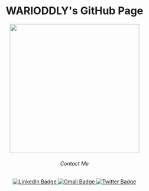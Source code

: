 <h1 align="center">WARIODDLY's GitHub Page</h1>


<div id="header" align="center">
  <img src="https://media.giphy.com/media/bJ4TVNYNUympPgcpem/giphy.gif" width="350"/>
</div>




<div id="badges" align="center">
  
  <div id="badge_header" align="center">
    <h6 align="center">Contact Me</h6>
  </div>
  
   <a href="https://www.linkedin.com/in/warioddly/" target="_blank">
      <img src="https://img.shields.io/badge/LinkedIn-blue?logo=linkedin&logoColor=white" alt="LinkedIn Badge"/>
  </a>
  <a href="mailto: warioddly@gmail.com" target="_blank">
      <img src="https://img.shields.io/badge/gmail-blue?logo=gmail&logoColor=white" alt="Gmail Badge"/>
  </a>
  <a href="https://twitter.com/IBekeev" target="_blank">
      <img src="https://img.shields.io/badge/twitter-blue?logo=twitter&logoColor=white" alt="Twitter Badge"/>
  </a>
</div>

<br />
<br />
<!--
![statistic](https://github-readme-stats.vercel.app/api?username=warioddly&&show_icons=true&&theme=tokyonight)
-->
